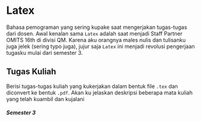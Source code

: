 # Latex
Bahasa pemograman yang sering kupake saat mengerjakan tugas-tugas dari dosen. Awal kenalan sama `Latex` adalah saat menjadi Staff Partner OMITS 16th di divisi QM. Karena aku orangnya males nulis dan tulisanku juga jelek (sering typo juga), jujur saja `Latex` ini menjadi revolusi pengerjaan tugasku mulai dari semester 3.

## Tugas Kuliah
Berisi tugas-tugas kuliah yang kukerjakan dalam bentuk file `.tex` dan diconvert ke bentuk `.pdf`. Akan ku jelaskan deskripsi beberapa mata kuliah yang telah kuambil dan kujalani

##### Semester 3
